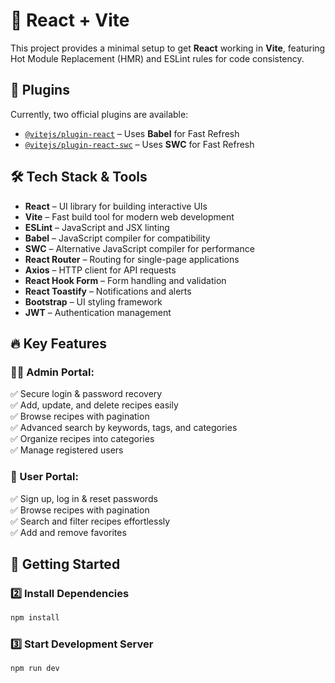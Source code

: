  # 🚀 React + Vite

This project provides a minimal setup to get **React** working in **Vite**, featuring Hot Module Replacement (HMR) and ESLint rules for code consistency.

 
## 📌 Plugins

Currently, two official plugins are available:

- [`@vitejs/plugin-react`](https://github.com/vitejs/vite-plugin-react/blob/main/packages/plugin-react/README.md) – Uses **Babel** for Fast Refresh
- [`@vitejs/plugin-react-swc`](https://github.com/vitejs/vite-plugin-react-swc) – Uses **SWC** for Fast Refresh

## 🛠️ Tech Stack & Tools

- **React** – UI library for building interactive UIs
- **Vite** – Fast build tool for modern web development
- **ESLint** – JavaScript and JSX linting
- **Babel** – JavaScript compiler for compatibility
- **SWC** – Alternative JavaScript compiler for performance
- **React Router** – Routing for single-page applications
- **Axios** – HTTP client for API requests
- **React Hook Form** – Form handling and validation
- **React Toastify** – Notifications and alerts
- **Bootstrap** – UI styling framework
- **JWT** – Authentication management

## 🔥 Key Features

### 👨‍💻 Admin Portal:
✅ Secure login & password recovery  
✅ Add, update, and delete recipes easily  
✅ Browse recipes with pagination  
✅ Advanced search by keywords, tags, and categories  
✅ Organize recipes into categories  
✅ Manage registered users  

### 👤 User Portal:
✅ Sign up, log in & reset passwords  
✅ Browse recipes with pagination  
✅ Search and filter recipes effortlessly  
✅ Add and remove favorites  

## 🚀 Getting Started
 

### 2️⃣ Install Dependencies
```sh
npm install
```

### 3️⃣ Start Development Server
```sh
npm run dev
```

